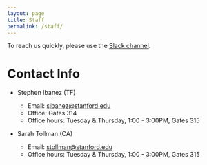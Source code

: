 ```yaml
---
layout: page
title: Staff
permalink: /staff/
---
```


To reach us quickly, please use the [Slack channel](https://cs344-stanford-19.slack.com/messages/CGV81PB99/).

# Contact Info

* Stephen Ibanez (TF)
  * Email: [sibanez@stanford.edu](mailto:sibanez@stanford.edu)
  * Office: Gates 314
  * Office hours: Tuesday & Thursday, 1:00 - 3:00PM, Gates 315

* Sarah Tollman (CA)
  * Email: [stollman@stanford.edu](mailto:stollman@stanford.edu)
  * Office hours: Tuesday & Thursday, 1:00 - 3:00PM, Gates 315
